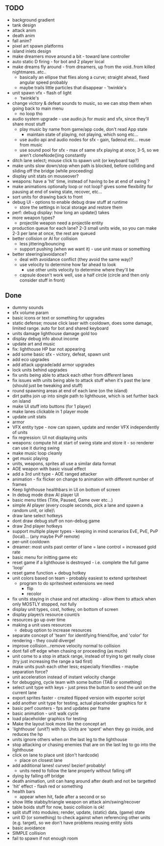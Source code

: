 ## TODO
- background gradient
- tank design
- attack anim
- death anim
- fall anim?
- pixel art spawn platforms
- island inlets design
- make dreamers move around a bit - toward lane controller
- auto static D firing - for bot and 2 player local
- make dreams fly around - from dreamers, up from the void..from killed nightmares..etc..
    - basically an ellipse that flies along a curve; straight ahead, fixed angular speed probably
    - maybe trails little particles that disappear - 'twinkle's
- unit spawn vfx - flash of light
    - 'twinkle's
- change victory & defeat sounds to music, so we can stop them when going back to main menu
    - no loop tho
- audio system upgrade - use audio.js for music and sfx, since they'll share most stuff
    - play music by name from game/app code, don't read App state
        - maintain state of playing, not playing, which song etc...
    - use audio api and audio nodes for sfx - gain, fadeout etc... reuse from music
    - use sound pool for sfx - max of same sfx playing at once; 3-5, so we aren't cloneNode()ing constantly
- ditch lane select; mouse click to spawn unit (or keyboard tap?)
- make units slow down/stop when path is blocked, before colliding and sliding off the bridge (while proceeding)
- display unit stats on mouseover?
- weapons: have a 'hit' time, instead of having to be at end of swing ?
- make animations optionally loop or not loop? gives some flexibility for pausing at end of swing state, recover, etc...
- sort units for drawing back to front
- debug UI - options to enable debug draw stuff at runtime
    - store the settings in local storage and restore them
- perf: debug display: how long an update() takes
- more weapon types?
    - projectile weapon need a projectile entity
- production queue for each lane? 2-3 small units wide, so you can make 2-3 per lane at once, the rest are queued
- better collision or AI for collision
    - less jittering/bouncing
    - support pushing (when we want it) - use unit mass or something
- better steering/avoidance?
    - deal with avoidance conflict (they avoid the same way)?
    - use velocity to determine how far ahead to look
        - use other units velocity to determine where they'll be
    - capsule doesn't work well, use a half circle (circle and then only consider stuff in front)

## Done
- dummy sounds
- sfx volume param
- basic icons or text or something for upgrades
- static defense; mouse click laser with cooldown, does some damage, limited range. auto for bot and shared keyboard
- units damage lighthouse damage gold too
- display debug info about income
- update art and music
- fix: lighthouse HP bar not appearing
- add some basic sfx - victory, defeat, spawn unit
- add eco upgrades
- add attack upgrade/add armor upgrades
- lock units behind upgrades
- fix units being able to attack each other from different lanes
- fix issues with units being able to attack stuff when it's past the lane (should just be tweaking and stuff)
- round spawning areas at end of each lane (on the island)
- dirt paths join up into single path to lighthouse, which is set further back on island
- make UI stuff into buttons (for 1 player)
- make lanes clickable in 1 player mode
- update unit stats
- armor
- VFX entity type - now can spawn, update and render VFX independently of units
- fix regression: UI not displaying units
- weapons: compute hit at start of swing state and store it - so renderer can use it during swing
- make music loop cleanly
- get music playing
- units, weapons, sprites all use a similar data format
- AOE weapon with basic visual effect
- add a 3rd unit type - AOE ranged attacker
- animation - fix flicker on change to animation with different number of frames
- Keep lighthouse healthbars in UI on bottom of screen
- In debug mode draw AI player UI
- basic menu titles (Title, Paused, Game over etc...)
- simple AI player (every couple seconds, pick a lane and spawn a random unit, or idle)\
- draw lane select hotkeys
- dont draw debug stuff on non-debug game
- draw 2nd player hotkeys
- support multiple player types - keeping in mind scenarios EvE, PvE, PvP (local)... (any maybe PvP remote)
- per-unit cooldown
- dreamer: most units past center of lane = lane control = increased gold rate
- basic menu for initting game etc
- reset game if a lighthouse is destroyed - i.e. complete the full game 'loop'
- reset game function + debug hotkey
- unit colors based on team - probably easiest to extend spritesheet
    - program to do spritesheet extensions we need
        - flip
        - recolor
- fix units staying in chase and not attacking - allow them to attack when only MOSTLY stopped, not fully
- display unit types, cost, hotkey, on bottom of screen
- display player/s resource count/s
- resources go up over time
- making a unit uses resources
    - debug option to increase resources
- separate concept of 'team' for identifying friend/foe, and 'color' for rendering - they could diverge!
- improve collision...remove velocity normal to collision
- dont fall off edge when chasing or proceeding (as much)
- unit come to a stop in attack range, instead of trying to get really close (try just increasing the range a tad first)
- make units push each other less; especially friendlies - maybe separation force?
- unit acceleration instead of instant velocity change
- for debugging, cycle team with some button (TAB or something)
- select unit type with keys - just press the button to send the unit on the current lane
- export sprites faster - created flipped version with exporter script
- add another unit type for testing, actual placeholder graphics for it
- basic perf counters - fps and updates per frame
- basic animation - unit walk cycle
- load placeholder graphics for testing
- Make the layout look more like the concept art
- 'lighthouse' (unit?) with hp. Units are 'spent' when they go inside, and reduces the hp
- units ignore others when on the last leg to the lighthouse
- stop attacking or chasing enemies that are on the last leg to go into the lighthouse
- click on lane to place unit (don't hardcode)
    - place on closest lane
- add additional lanes! curves! bezier! probably!
    - units need to follow the lane properly without falling off
- dying by falling off bridge
- death animation, unit can hang around after death and not be targetted
- 'hit' effect - flash red or something
- health bars
    - appear when hit, fade after a second or so
- show little stabby/triangle weapon on attack aim/swing/recover
- table boids stuff for now, basic collision is ok!
- split stuff into modules; render, update, (static) data, (game) state
- unit ID (or something) to check against when referencing other units (e.g. target), so we don't have problems reusing entity slots
- basic avoidance
- SIMPLE collision
- fail to spawn if not enough room

